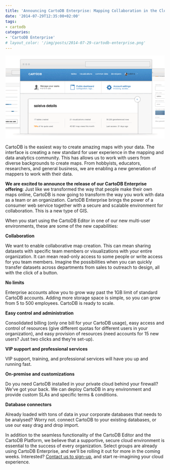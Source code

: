 ```yaml
---
title: 'Announcing CartoDB Enterprise: Mapping Collaboration in the Cloud'
date: '2014-07-29T12:35:00+02:00'
tags:
- cartodb
categories:
- 'CartoDB Enterprise'
# layout_color: '/img/posts/2014-07-29-cartodb-enterprise.png'
---
```


<div class="wrap"><p><a href="http://www.cartodb.com/enterprise" ><img src="/img/posts/2014-07-29-637-cartodb-enterprise.png" alt=""></a></p></div>

CartoDB is the easiest way to create amazing maps with your data. The interface is creating a new standard for user experience in the mapping and data analytics community. This has allows us to work with users from diverse backgrounds to create maps. From hobbyists, educators, researchers, and general business, we are enabling a new generation of mappers to work with their data. 

**We are excited to announce the release of our CartoDB Enterprise offering**: Just like we transformed the way that people make their own maps online, CartoDB is now going to transform the way you work with data as a team or an organization. CartoDB Enterprise brings the power of a consumer web service together with a secure and scalable environment for collaboration. This is a new type of GIS.

When you start using the CartoDB Editor in one of our new multi-user environments, these are some of the new capabilities: 

**Collaboration**

We want to enable collaborative map creation. This can mean sharing datasets with specific team members or visualizations with your entire organization. It can mean read-only access to some people or write access for you team members. Imagine the possibilities when you can quickly transfer datasets across departments from sales to outreach to design, all with the click of a button. 

**No limits**

Enterprise accounts allow you to grow way past the 1GB limit of standard CartoDB accounts. Adding more storage space is simple, so you can grow from 5 to 500 employees. CartoDB is ready to scale. 

**Easy control and administration**

Consolidated billing (only one bill for your CartoDB usage), easy access and control of resources (give different quotas for different users in your organization), and easy provision of resources (need accounts for 15 new users? Just two clicks and they’re set-up).

**VIP support and professional services**

VIP support, training, and professional services will have you up and running fast. 

**On-premise and customizations**

Do you need CartoDB installed in your private cloud behind your firewall? We've got your back. We can deploy CartoDB in any environment and provide custom SLAs and specific terms & conditions.

**Database connectors**

Already loaded with tons of data in your corporate databases that needs to be analysed? Worry not. connect CartoDB to your existing databases, or use our easy drag and drop import. 

In addition to the seamless functionality of the CartoDB Editor and the CartoDB Platform, we believe that a supportive, secure cloud environment is essential to the success of every organization. Select groups are already using CartoDB Enterprise, and we'll be rolling it out for more in the coming weeks. Interested? [Contact us to sign-up](mailto:sales@cartodb.com), and start re-imagining your cloud experience. 
